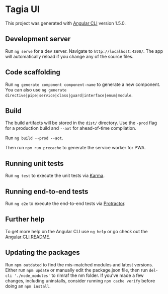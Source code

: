 # Tagia UI

This project was generated with [Angular CLI](https://github.com/angular/angular-cli) version 1.5.0.

## Development server

Run `ng serve` for a dev server. Navigate to `http://localhost:4200/`. The app will automatically reload if you change any of the source files.

## Code scaffolding

Run `ng generate component component-name` to generate a new component. You can also use `ng generate directive|pipe|service|class|guard|interface|enum|module`.

## Build

The build artifacts will be stored in the `dist/` directory. Use the `-prod` flag for a production build and `--aot` for ahead-of-time compliation.

Run `ng build --prod --aot`.

Then run `npm run precache` to generate the service worker for PWA.

## Running unit tests

Run `ng test` to execute the unit tests via [Karma](https://karma-runner.github.io).

## Running end-to-end tests

Run `ng e2e` to execute the end-to-end tests via [Protractor](http://www.protractortest.org/).

## Further help

To get more help on the Angular CLI use `ng help` or go check out the [Angular CLI README](https://github.com/angular/angular-cli/blob/master/README.md).

## Updating the packages

Run `npm outdated` to find the mis-matched modules and latest versions.
Either run `npm update` or manually edit the package.json file, then run `del-cli './node_modules'` to rimraf the nm folder.
If you've made a few changes, including uninstalls, consider running `npm cache verify` before doing an `npm install`.
